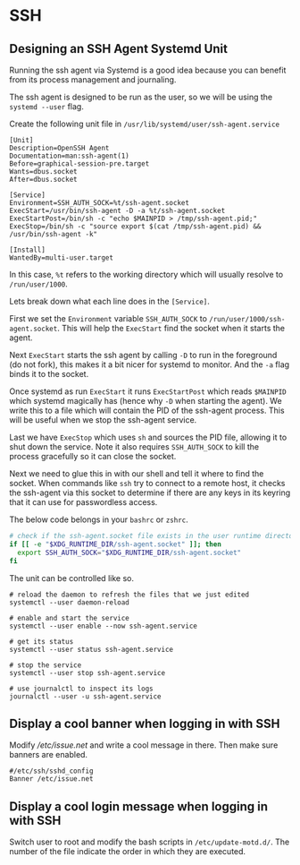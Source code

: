 # SSH

## Designing an SSH Agent Systemd Unit

Running the ssh agent via Systemd is a good idea because you can benefit from its process management
and journaling.

The ssh agent is designed to be run as the user, so we will be using the `systemd --user` flag.

Create the following unit file in `/usr/lib/systemd/user/ssh-agent.service`

```none
[Unit]
Description=OpenSSH Agent
Documentation=man:ssh-agent(1)
Before=graphical-session-pre.target
Wants=dbus.socket
After=dbus.socket

[Service]
Environment=SSH_AUTH_SOCK=%t/ssh-agent.socket
ExecStart=/usr/bin/ssh-agent -D -a %t/ssh-agent.socket
ExecStartPost=/bin/sh -c "echo $MAINPID > /tmp/ssh-agent.pid;"
ExecStop=/bin/sh -c "source export $(cat /tmp/ssh-agent.pid) && /usr/bin/ssh-agent -k"

[Install]
WantedBy=multi-user.target
```

In this case, `%t` refers to the working directory which will usually resolve to `/run/user/1000`.

Lets break down what each line does in the `[Service]`.

First we set the `Environment` variable `SSH_AUTH_SOCK` to `/run/user/1000/ssh-agent.socket`.
This will help the `ExecStart` find the socket when it starts the agent.

Next `ExecStart` starts the ssh agent by calling `-D` to run in the foreground (do not fork),
this makes it a bit nicer for systemd to monitor. And the `-a` flag binds it to the socket.

Once systemd as run `ExecStart` it runs `ExecStartPost` which reads `$MAINPID`
which systemd magically has (hence why `-D` when starting the agent). We write this to a file which
will contain the PID of the ssh-agent process.
This will be useful when we stop the ssh-agent service.

Last we have `ExecStop` which uses `sh` and sources the PID file,
allowing it to shut down the service. Note it also requires `SSH_AUTH_SOCK` to kill the process
gracefully so it can close the socket.

Next we need to glue this in with our shell and tell it where to find the socket.
When commands like `ssh` try to connect to a remote host, it checks the ssh-agent via this socket
to determine if there are any keys in its keyring that it can use for passwordless access.

The below code belongs in your `bashrc` or `zshrc`.

```bash
# check if the ssh-agent.socket file exists in the user runtime directory
if [[ -e "$XDG_RUNTIME_DIR/ssh-agent.socket" ]]; then
  export SSH_AUTH_SOCK="$XDG_RUNTIME_DIR/ssh-agent.socket"
fi
```

The unit can be controlled like so.

```none
# reload the daemon to refresh the files that we just edited
systemctl --user daemon-reload

# enable and start the service
systemctl --user enable --now ssh-agent.service

# get its status
systemctl --user status ssh-agent.service

# stop the service
systemctl --user stop ssh-agent.service

# use journalctl to inspect its logs
journalctl --user -u ssh-agent.service
```

## Display a cool banner when logging in with SSH

Modify */etc/issue.net* and write a cool message in there. Then make sure banners are enabled.

```none
#/etc/ssh/sshd_config
Banner /etc/issue.net
```

## Display a cool login message when logging in with SSH

Switch user to root and modify the bash scripts in `/etc/update-motd.d/`.
The number of the file indicate the order in which they are executed.
